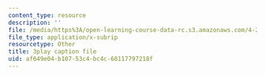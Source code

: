 ```yaml
---
content_type: resource
description: ''
file: /media/https%3A/open-learning-course-data-rc.s3.amazonaws.com/4-241j-theory-of-city-form-spring-2013/af649e04b10753c4bc4c68117797218f_urE_22UEO_8.vtt
file_type: application/x-subrip
resourcetype: Other
title: 3play caption file
uid: af649e04-b107-53c4-bc4c-68117797218f
---
```

